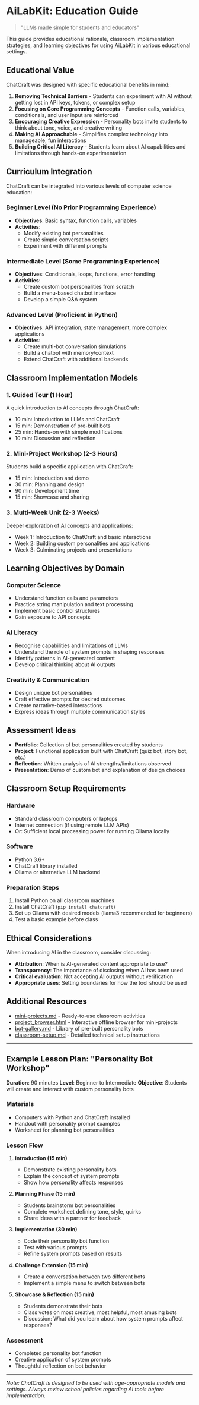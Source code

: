 # AiLabKit: Education Guide

> "LLMs made simple for students and educators"

This guide provides educational rationale, classroom implementation strategies, and learning objectives for using AiLabKit in various educational settings.

## Educational Value

ChatCraft was designed with specific educational benefits in mind:

1. **Removing Technical Barriers** - Students can experiment with AI without getting lost in API keys, tokens, or complex setup
2. **Focusing on Core Programming Concepts** - Function calls, variables, conditionals, and user input are reinforced
3. **Encouraging Creative Expression** - Personality bots invite students to think about tone, voice, and creative writing
4. **Making AI Approachable** - Simplifies complex technology into manageable, fun interactions
5. **Building Critical AI Literacy** - Students learn about AI capabilities and limitations through hands-on experimentation

## Curriculum Integration

ChatCraft can be integrated into various levels of computer science education:

### Beginner Level (No Prior Programming Experience)
- **Objectives**: Basic syntax, function calls, variables
- **Activities**: 
  - Modify existing bot personalities
  - Create simple conversation scripts
  - Experiment with different prompts

### Intermediate Level (Some Programming Experience)
- **Objectives**: Conditionals, loops, functions, error handling
- **Activities**: 
  - Create custom bot personalities from scratch
  - Build a menu-based chatbot interface
  - Develop a simple Q&A system

### Advanced Level (Proficient in Python)
- **Objectives**: API integration, state management, more complex applications
- **Activities**: 
  - Create multi-bot conversation simulations
  - Build a chatbot with memory/context
  - Extend ChatCraft with additional backends

## Classroom Implementation Models

### 1. Guided Tour (1 Hour)
A quick introduction to AI concepts through ChatCraft:
- 10 min: Introduction to LLMs and ChatCraft
- 15 min: Demonstration of pre-built bots
- 25 min: Hands-on with simple modifications
- 10 min: Discussion and reflection

### 2. Mini-Project Workshop (2-3 Hours)
Students build a specific application with ChatCraft:
- 15 min: Introduction and demo
- 30 min: Planning and design
- 90 min: Development time
- 15 min: Showcase and sharing

### 3. Multi-Week Unit (2-3 Weeks)
Deeper exploration of AI concepts and applications:
- Week 1: Introduction to ChatCraft and basic interactions
- Week 2: Building custom personalities and applications
- Week 3: Culminating projects and presentations

## Learning Objectives by Domain

### Computer Science
- Understand function calls and parameters
- Practice string manipulation and text processing
- Implement basic control structures
- Gain exposure to API concepts

### AI Literacy
- Recognise capabilities and limitations of LLMs
- Understand the role of system prompts in shaping responses
- Identify patterns in AI-generated content
- Develop critical thinking about AI outputs

### Creativity & Communication
- Design unique bot personalities
- Craft effective prompts for desired outcomes
- Create narrative-based interactions
- Express ideas through multiple communication styles

## Assessment Ideas

- **Portfolio**: Collection of bot personalities created by students
- **Project**: Functional application built with ChatCraft (quiz bot, story bot, etc.)
- **Reflection**: Written analysis of AI strengths/limitations observed
- **Presentation**: Demo of custom bot and explanation of design choices

## Classroom Setup Requirements

### Hardware
- Standard classroom computers or laptops
- Internet connection (if using remote LLM APIs)
- Or: Sufficient local processing power for running Ollama locally

### Software
- Python 3.6+
- ChatCraft library installed
- Ollama or alternative LLM backend

### Preparation Steps
1. Install Python on all classroom machines
2. Install ChatCraft (`pip install chatcraft`)
3. Set up Ollama with desired models (llama3 recommended for beginners)
4. Test a basic example before class

## Ethical Considerations

When introducing AI in the classroom, consider discussing:

- **Attribution**: When is AI-generated content appropriate to use?
- **Transparency**: The importance of disclosing when AI has been used
- **Critical evaluation**: Not accepting AI outputs without verification
- **Appropriate uses**: Setting boundaries for how the tool should be used

## Additional Resources

- [mini-projects.md](mini-projects.md) - Ready-to-use classroom activities
- [project_browser.html](../project_browser.html) - Interactive offline browser for mini-projects
- [bot-gallery.md](bot-gallery.md) - Library of pre-built personality bots
- [classroom-setup.md](classroom-setup.md) - Detailed technical setup instructions

---

## Example Lesson Plan: "Personality Bot Workshop"

**Duration**: 90 minutes
**Level**: Beginner to Intermediate
**Objective**: Students will create and interact with custom personality bots

### Materials
- Computers with Python and ChatCraft installed
- Handout with personality prompt examples
- Worksheet for planning bot personalities

### Lesson Flow

1. **Introduction (15 min)**
   - Demonstrate existing personality bots
   - Explain the concept of system prompts
   - Show how personality affects responses

2. **Planning Phase (15 min)**
   - Students brainstorm bot personalities
   - Complete worksheet defining tone, style, quirks
   - Share ideas with a partner for feedback

3. **Implementation (30 min)**
   - Code their personality bot function
   - Test with various prompts
   - Refine system prompts based on results

4. **Challenge Extension (15 min)**
   - Create a conversation between two different bots
   - Implement a simple menu to switch between bots

5. **Showcase & Reflection (15 min)**
   - Students demonstrate their bots
   - Class votes on most creative, most helpful, most amusing bots
   - Discussion: What did you learn about how system prompts affect responses?

### Assessment
- Completed personality bot function
- Creative application of system prompts
- Thoughtful reflection on bot behavior

---

*Note: ChatCraft is designed to be used with age-appropriate models and settings. Always review school policies regarding AI tools before implementation.*